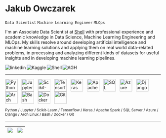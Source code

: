 # Jakub Owczarek
`Data Scientist` `Machine Learning Engineer` `MLOps`
<br>

I'm an Associate Data Scientist at [Shell](https://shell.com/) with professional experience and academic knowledge in Data Science, Machine Learning Engineering and MLOps. My skills resolve around developing artificial intelligence and machine learning solutions and applying them on real world data-related problems, in processing and analyzing different kinds of datasets for useful insights and in developing machine learning pipelines. 

<a href="https://www.linkedin.com/in/owczarek-jakub">
  <img align="left" alt="linkedin" title="My LinkedIn" src="https://custom-icon-badges.demolab.com/badge/-LinkedIn-blue?style=for-the-badge&logoColor=white&logo=linkedin-svgrepo-com"/>
</a> 
<a href="https://www.kaggle.com/owczar">
  <img align="left" alt="Kaggle" title="Kaggle" src="https://custom-icon-badges.demolab.com/badge/-Kaggle-white?style=for-the-badge&logoColor=white&logo=kaggle-icon-small"/>
</a> 
<a href="https://www.shell.com">
  <img align="left" alt="Shell" title="Shell" src="https://custom-icon-badges.demolab.com/badge/-Shell-red?style=for-the-badge&logoColor=white&logo=briefcase"/>
</a> 
<a href="https://www.agh.edu.pl">
  <img align="left" alt="AGH" title="AGH" src="https://custom-icon-badges.demolab.com/badge/-AGH-black?style=for-the-badge&logoColor=white&logo=book-open"/>
</a> 

<br clear="left">

<p></p>
<hr>

<img align="left" alt="Python" height="40px" style="padding-right:10px;" src="https://cdn.jsdelivr.net/gh/devicons/devicon/icons/python/python-original.svg">
<img align="left" alt="Jupyter" height="40px" style="padding-right:10px;" src="https://cdn.jsdelivr.net/gh/devicons/devicon/icons/jupyter/jupyter-original-wordmark.svg">
<img align="left" alt="Scikit-Learn" height="40px" style="padding-right:10px;" src="https://upload.wikimedia.org/wikipedia/commons/0/05/Scikit_learn_logo_small.svg">
<img align="left" alt="Tensorflow" height="40px" style="padding-right:10px;" src="https://cdn.jsdelivr.net/gh/devicons/devicon/icons/tensorflow/tensorflow-original.svg">
<img align="left" alt="Keras" height="40px" style="padding-right:10px;" src="https://upload.wikimedia.org/wikipedia/commons/a/ae/Keras_logo.svg">
<img align="left" alt="Apache Spark" height="40px" style="padding-right:10px;" src="https://cdn.jsdelivr.net/gh/devicons/devicon@latest/icons/apachespark/apachespark-original.svg">
<img align="left" alt="SQL Server" height="40px" style="padding-right:10px;" src="https://cdn.jsdelivr.net/gh/devicons/devicon@latest/icons/microsoftsqlserver/microsoftsqlserver-original.svg">
<img align="left" alt="Azure" height="40px" style="padding-right:10px;" src="https://cdn.jsdelivr.net/gh/devicons/devicon/icons/azure/azure-original.svg">
<img align="left" alt="Django" height="40px" style="padding-right:10px;" src="https://cdn.jsdelivr.net/gh/devicons/devicon@latest/icons/django/django-plain.svg">
<img align="left" alt="Arch Linux" height="40px" style="padding-right:10px;" src="https://cdn.jsdelivr.net/gh/devicons/devicon@latest/icons/archlinux/archlinux-original.svg">
<img align="left" alt="Bash" height="40px" style="padding-right:10px;" src="https://cdn.jsdelivr.net/gh/devicons/devicon/icons/bash/bash-original.svg">
<img align="left" alt="Docker" height="40px" style="padding-right:10px;" src="https://cdn.jsdelivr.net/gh/devicons/devicon/icons/docker/docker-plain.svg">
<img align="left" alt="Git" height="40px" style="padding-right:10px;" src="https://cdn.jsdelivr.net/gh/devicons/devicon/icons/git/git-original.svg">


<br clear="left"/>
<p></p>
<sub>Python / Jupyter / Scikit-Learn / Tensorflow / Keras / Apache Spark / SQL Server / Azure / Django / Arch Linux / Bash / Docker / Git </sub>

<hr>

| <picture><source srcset="https://github-readme-stats.vercel.app/api?username=owczr&show_icons=true&theme=dark&rank_icon=github" media="(prefers-color-scheme: dark)"/><source srcset="https://github-readme-stats.vercel.app/api?username=owczr&show_icons=true&rank_icon=github" media="(prefers-color-scheme: light), (prefers-color-scheme: no-preference)"/><img src="https://github-readme-stats.vercel.app/api?username=owczr&show_icons=true&rank_icon=github" /></picture> | <picture><source srcset="https://github-readme-stats.vercel.app/api/top-langs/?username=owczr&show_icons=true&theme=dark&hide_progress=true&langs_count=10&hide=html&exclude_repo=CarServiceWebsite" media="(prefers-color-scheme: dark)"/><source srcset="https://github-readme-stats.vercel.app/api/top-langs/?username=owczr&show_icons=true&hide_progress=true&langs_count=8&hide=html&exclude_repo=CarServiceWebsite" media="(prefers-color-scheme: light), (prefers-color-scheme: no-preference)"/><img src="https://github-readme-stats.vercel.app/api/top-langs/?username=owczr&hide_progress=true&langs_count=8&hide=html&exclude_repo=CarServiceWebsite" /></picture> |
|-------------------|-------------------|
